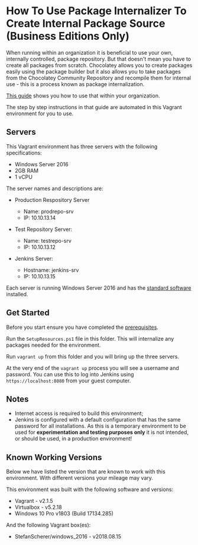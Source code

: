 # How To Use Package Internalizer To Create Internal Package Source (Business Editions Only)

When running within an organization it is beneficial to use your own, internally controlled, package repository. But that doesn't mean you have to create all packages from scratch. Chocolatey allows you to create packages easily using the package builder but it also allows you to take packages from the Chocolatey Community Repository and recompile them for internal use - this is a process known as package internalization.

[This guide](https://chocolatey.org/docs/how-to-setup-internal-package-repository "How To Use Package Internalizer To Create Internal Package Source") shows you how to use that within your organization.

The step by step instructions in that guide are automated in this Vagrant environment for you to use.

## Servers

This Vagrant environment has three servers with the following specifications:

* Windows Server 2016
* 2GB RAM
* 1 vCPU

The server names and descriptions are:

* Production Respository Server
    * Name: prodrepo-srv
    * IP: 10.10.13.14

* Test Repository Server:
    * Name: testrepo-srv
    * IP: 10.10.13.12

* Jenkins Server:
    * Hostname: jenkins-srv
    * IP: 10.10.13.15

Each server is running Windows Server 2016 and has the [standard software](/README.md#standard-sofware) installed.

## Get Started

Before you start ensure you have completed the [prerequisites](/README.md#prerequisites).

Run the `SetupResources.ps1` file in this folder. This will internalize any packages needed for the environment.

Run `vagrant up` from this folder and you will bring up the three servers.

At the very end of the `vagrant up` process you will see a username and password. You can use this to log into Jenkins using `https://localhost:8080` from your guest computer.

## Notes

* Internet access is required to build this environment;
* Jenkins is configured with a default configuration that has the same password for all installations. As this is a temporary environment to be used for **experimentation and testing purposes only** it is not intended, or should be used, in a production environment!

## Known Working Versions

Below we have listed the version that are known to work with this environment. With different versions your mileage may vary.

This environment was built with the following software and versions:

* Vagrant - v2.1.5
* Virtualbox - v5.2.18
* Windows 10 Pro v1803 (Build 17134.285)

And the following Vagrant box(es):

* StefanScherer/windows_2016 - v2018.08.15